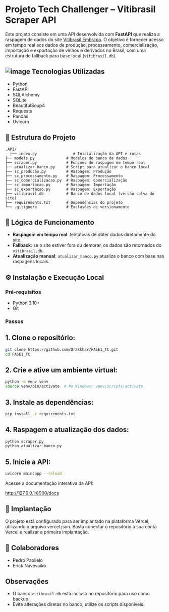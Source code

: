 # Projeto Tech Challenger – Vitibrasil Scraper API

Este projeto consiste em uma API desenvolvida com **FastAPI** que realiza a raspagem de dados do site [Vitibrasil Embrapa](http://vitibrasil.cnpuv.embrapa.br/index.php?subopcao=subopt_01&opcao=opt_06). O objetivo é fornecer acesso em tempo real aos dados de produção, processamento, comercialização, importação e exportação de vinhos e derivados no Brasil, com uma estrutura de fallback para base local (`vitibrasil.db`).

## ![image](https://github.com/user-attachments/assets/08dc21e4-2d2d-46aa-b683-42b3f252bfa7) Tecnologias Utilizadas

- Python
- FastAPI
- SQLAlchemy
- SQLite
- BeautifulSoup4
- Requests
- Pandas
- Uvicorn

## 📁 Estrutura do Projeto

```
.API/
  ├── index.py                # Inicialização da API e rotas
├── models.py              # Modelos do banco de dados
├── scraper.py             # Funções de raspagem em tempo real
├── atualizar_banco.py     # Script para atualizar o banco local
├── sc_producao.py         # Raspagem: Produção
├── sc_processamento.py    # Raspagem: Processamento
├── sc_comercializacao.py  # Raspagem: Comercialização
├── sc_importacao.py       # Raspagem: Importação
├── sc_exportacao.py       # Raspagem: Exportação
├── vitibrasil.db          # Banco de dados local (versão salva do site)
├── requirements.txt       # Dependências do projeto
└── .gitignore             # Exclusões de versionamento
```

## 🚀 Lógica de Funcionamento

- **Raspagem em tempo real**: tentativas de obter dados diretamente do site.
- **Fallback**: se o site estiver fora ou demorar, os dados são retornados do `vitibrasil.db`.
- **Atualização manual**: `atualizar_banco.py` atualiza o banco com base nas raspagens locais.


## ⚙️ Instalação e Execução Local

### Pré-requisitos

- Python 3.10+
- Git

### Passos

 ## 1. Clone o repositório:
   
   ```bash
   git clone https://github.com/Drakkhar/FASE1_TC.git
   cd FASE1_TC
   ```

 ## 2. Crie e ative um ambiente virtual:

  ```bash
  python -m venv venv
  source venv/bin/activate  # No Windows: venv\Scripts\activate
  ```

 ## 3. Instale as dependências:
   
  ```bash
  pip install -r requirements.txt
  ```

 ## 4. Raspagem e atualização dos dados:

  ```bash
  python scraper.py
  python atualizar_banco.py
  ```

 ## 5. Inicie a API:
   
  ```bash
  uvicorn main:app --reload
  ```

Acesse a documentação interativa da API:

http://127.0.0.1:8000/docs

## 🚀 Implantação

O projeto está configurado para ser implantado na plataforma Vercel, utilizando o arquivo vercel.json. Basta conectar o repositório à sua conta Vercel e realizar a primeira implantação.

## 🤝 Colaboradores

- Pedro Paolielo
- Erick Navevaiko

## Observações

- O banco `vitibrasil.db` está incluso no repositório para uso como backup.
- Evite alterações diretas no banco, utilize os scripts disponíveis.
